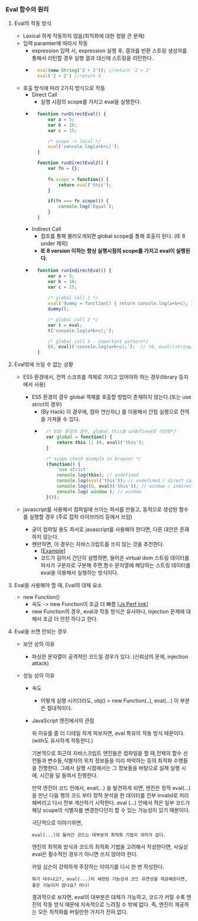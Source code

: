 ### Eval 함수의 원리

1. Eval의 작동 방식
    - Lexical 하게 작동하지 않음(최적화에 대한 정말 큰 문제)
    - 입력 paramter에 따라서 작동
        - expression 입력 시, expression 실행 후, 결과를 반환 스트링 생성자를 통해서 리턴할 경우 실행 결과 대신에 스트링을 리턴한다.
        - ```javascript
            eval(new String('2 + 2')); //return '2 + 2'
            eval('2 + 2') //return 4
          ```    
    - 호출 방식에 따라 2가지 방식으로 작동
        - Direct Call
            - 실행 시점의 scope를 가지고 eval을 실행한다. 
        - ```javascript
            function runDirectEval() {
                var a = 5;
                var b = 10;
                var c = 15;

                /* scope -> local */
                eval('console.log(a+b+c)');        
            }

            function runDirectEval2() {
                var fn = {};        
            
                fn.scope = function() {
                    return eval('this');
                }

                if(fn === fn.scope()) {
                    console.log('Equal');
                }
            }
            ```
        - Indirect Call
            - 참조를 통해 불러오게되면 global scope를 통해 호출이 된다. (IE 8 under 제외)
            - **IE 8 version 이하는 항상 실행시점의 scope를 가지고 eval이 실행된다.**
        - ```javascript
            function runIndirectEval() {
                var a = 5;
                var b = 10;
                var c = 15;
                
                /* global call 1 */
                eval('dummy = function() { return console.log(a+b+c); }');
                dummy();

                /* global call 2 */
                var t = eval;
                t('console.log(a+b+c);'); 

                /* global call 3 - important pattern*/
                (0, eval)('console.log(a+b+c);');  // (0, eval)(string);
            }
            ```               
2. Eval밖에 쓰일 수 없는 상황
    - ES5 환경에서, 전역 스코프를 객체로 가지고 있어야하 하는 경우(library 등지에서 사용)
        - ES5 환경의 경우 global 객체를 호출할 방법이 존재하지 않는다.(또는 use strict의 경우)
            - (By Hack) 이 경우에, 컴마 연산자(,) 를 이용해서 간접 실행으로 전역을 가져올 수 있다.
            - ```javascript
                /* ES5 환경의 경우, global this를 undefined로 리턴함*/
                var global = function() {
                    return this || (0, eval)('this');
                }

                /* scope check example in brawser */
                (function() {
                    'use strict'
                    console.log(this); // undefined
                    console.log(eval('this')); // undefined / direct call
                    console.log((0, eval)('this')); // window / indirect call
                    console.log( window ); // window 
                }());
              ```

    - javascript를 사용해서 컴파일에 쓰이는 파서를 만들고, 동적으로 생성된 함수를 실행할 경우 (주로 접착 라이브러리 등에서 쓰임)
        - 굳이 컴파일 용도 파서로 javascript를 사용해야 한다면, 다른 대안은 존재하지 않는다.
        - 왠만하면, 이 경우는 자바스크립트를 쓰지 않는 것을 추천한다.
            - [[Example]](https://github.com/vincentracine/hyperbars/blob/master/src/hyperbars.js#L131)
            - 코드가 길어서 간단히 설명하면, 들어온 virtual dom 스트링 데이터를 파서가 구분자로 구분해 주면,함수 문자열에 해당하는 스트링 데이터를 eval을 이용해서 실행하는 방식이다.

3. Eval을 사용해야 할 때, Eval의 대체 요소
    - new Function()
        - 속도 -> new Function이 조금 더 빠름 [[Js Perf link]](https://jsperf.com/testnewfunc/1)
        - new Function의 경우, eval과 작동 방식은 유사하나, injection 문제에 대해서 조금 더 안전 하다고 한다.

4. Eval을 쓰면 안되는 경우
    - 보안 상의 이유
        - 파싱한 문자열이 공격적인 코드일 경우가 있다. (신뢰상의 문제, injection attack)
        
    - 성능 상의 이유                  
        - 속도 
            - 어떻게 실행 시키더라도, obj() > new Function(..), eval(...) 이 부분은 절대적이다.
            
        - JavaScript 엔진에서의 관점
        
            위 이유를 좀 더 디테일 하게 파보자면, eval 특유의 작동 방식 때문이다. (with도 유사하게 작동한다.)

            기본적으로 최근의 자바스크립트 엔진들은 컴파일을 할 때,전체의 함수 선언들과 변수들,식별자의 위치 정보들을 미리 파악하는 등의 최적화 수행들을 진행한다. 그래서 실행 시점에서는 그 정보들을 바탕으로 실제 실행 시에, 시간을 덜 들여서 진행한다.

            만약 엔진이 코드 안에서, eval(...) 을 발견하게 되면, 엔진은 정적 eval(...)을 만난 다음 행의 코드 부터 정적 분석을 한 데이터를 전부 invalid로 처리해버리고 다시 전부 계산하기 시작한다. eval (...) 안에서 적은 일부 코드가 해당 scope의 식별자를 변경한다던지 할 수 있는 가능성이 있기 때문이다.

            극단적으로 이야기하면,

            `eval(...)이 들어간 코드는 대부분의 최적화 기법이 의미가 없다.`

            엔진의 최적화 방식과 코드의 최적화 기법을 고려해서 작성한다면, 사실상 eval은 필수적인 경우가 아니면 쓰지 않아야 한다. 

            카일 심슨이 강력하게 주장하는 이야기를 다시 한 번 작성한다.

            `뭐가 대수냐고?, eval(...)이 세련된 기능성과 코드 유연성을 제공해준다면, 좋은 기능이지 않나요? 아니!`

            결과적으로 보자면, eval의 대부분은 대체가 가능하고, 코드가 커질 수록 엔진의 작동 방식 때문에 지속적으로 느려질 수 밖에 없다. 즉, 엔진이 제공하는 모든 최적화를 버릴만한 가치가 전혀 없다.


